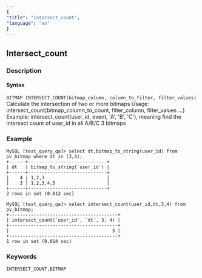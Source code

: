 ```yaml
---
{
"title": "intersect_count",
"language": "en"
}
---
```


<!-- 
Licensed to the Apache Software Foundation (ASF) under one
or more contributor license agreements.  See the NOTICE file
distributed with this work for additional information
regarding copyright ownership.  The ASF licenses this file
to you under the Apache License, Version 2.0 (the
"License"); you may not use this file except in compliance
with the License.  You may obtain a copy of the License at
  http://www.apache.org/licenses/LICENSE-2.0
Unless required by applicable law or agreed to in writing,
software distributed under the License is distributed on an
"AS IS" BASIS, WITHOUT WARRANTIES OR CONDITIONS OF ANY
KIND, either express or implied.  See the License for the
specific language governing permissions and limitations
under the License.
-->

## Intersect_count
### Description
#### Syntax

`BITMAP INTERSECT_COUNT(bitmap_column, column_to_filter, filter_values)`
Calculate the intersection of two or more bitmaps
Usage: intersect_count(bitmap_column_to_count, filter_column, filter_values ...)
Example: intersect_count(user_id, event, 'A', 'B', 'C'), meaning find the intersect count of user_id in all A/B/C 3 bitmaps

### Example

```
MySQL [test_query_qa]> select dt,bitmap_to_string(user_id) from pv_bitmap where dt in (3,4);
+------+-----------------------------+
| dt   | bitmap_to_string(`user_id`) |
+------+-----------------------------+
|    4 | 1,2,3                       |
|    3 | 1,2,3,4,5                   |
+------+-----------------------------+
2 rows in set (0.012 sec)

MySQL [test_query_qa]> select intersect_count(user_id,dt,3,4) from pv_bitmap;
+----------------------------------------+
| intersect_count(`user_id`, `dt`, 3, 4) |
+----------------------------------------+
|                                      3 |
+----------------------------------------+
1 row in set (0.014 sec)
```

### Keywords

    INTERSECT_COUNT,BITMAP
